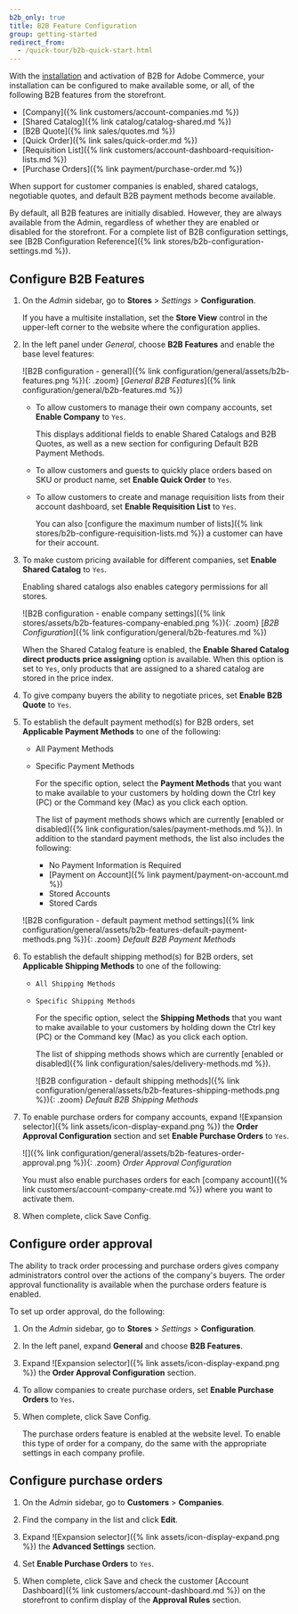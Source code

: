 ```yaml
---
b2b_only: true
title: B2B Feature Configuration
group: getting-started
redirect_from:
  - /quick-tour/b2b-quick-start.html
---
```


With the [installation](https://devdocs.magento.com/extensions/b2b/) and activation of B2B for Adobe Commerce, your installation can be configured to make available some, or all, of the following B2B features from the storefront.

- [Company]({% link customers/account-companies.md %})
- [Shared Catalog]({% link catalog/catalog-shared.md %})
- [B2B Quote]({% link sales/quotes.md %})
- [Quick Order]({% link sales/quick-order.md %})
- [Requisition List]({% link customers/account-dashboard-requisition-lists.md %})
- [Purchase Orders]({% link payment/purchase-order.md %})

When support for customer companies is enabled, shared catalogs, negotiable quotes, and default B2B payment methods become available.

By default, all B2B features are initially disabled. However, they are always available from the Admin, regardless of whether they are enabled or disabled for the storefront. For a complete list of B2B configuration settings, see [B2B Configuration Reference]({% link stores/b2b-configuration-settings.md %}).

## Configure B2B Features

1. On the _Admin_ sidebar, go to **Stores** > _Settings_ > **Configuration**.

    If you have a multisite installation, set the **Store View** control in the upper-left corner to the website where the configuration applies.

1. In the left panel under _General_, choose **B2B Features** and enable the base level features:

   ![B2B configuration - general]({% link configuration/general/assets/b2b-features.png %}){: .zoom}
   [_General B2B Features_]({% link configuration/general/b2b-features.md %})

   - To allow customers to manage their own company accounts, set **Enable Company** to `Yes`.

      This displays additional fields to enable Shared Catalogs and B2B Quotes, as well as a new section for configuring Default B2B Payment Methods.

   - To allow customers and guests to quickly place orders based on SKU or product name, set **Enable Quick Order** to `Yes`.

   - To allow customers to create and manage requisition lists from their account dashboard, set **Enable Requisition List** to `Yes`.

      You can also [configure the maximum number of lists]({% link stores/b2b-configure-requisition-lists.md %}) a customer can have for their account.

1. To make custom pricing available for different companies, set **Enable Shared Catalog** to `Yes`.

   Enabling shared catalogs also enables category permissions for all stores.

   ![B2B configuration - enable company settings]({% link stores/assets/b2b-features-company-enabled.png %}){: .zoom}
   [_B2B Configuration_]({% link configuration/general/b2b-features.md %})

   When the Shared Catalog feature is enabled, the **Enable Shared Catalog direct products price assigning** option is available. When this option is set to `Yes`, only products that are assigned to a shared catalog are stored in the price index.

1. To give company buyers the ability to negotiate prices, set **Enable B2B Quote** to `Yes`.

1. To establish the default payment method(s) for B2B orders, set **Applicable Payment Methods** to one of the following:

   - All Payment Methods

   - Specific Payment Methods

      For the specific option, select the **Payment Methods** that you want to make available to your customers by holding down the Ctrl key (PC) or the Command key (Mac) as you click each option.

      The list of payment methods shows which are currently [enabled or disabled]({% link configuration/sales/payment-methods.md %}). In addition to the standard payment methods, the list also includes the following:

      - No Payment Information is Required
      - [Payment on Account]({% link payment/payment-on-account.md %})
      - Stored Accounts
      - Stored Cards

    ![B2B configuration - default payment method settings]({% link configuration/general/assets/b2b-features-default-payment-methods.png %}){: .zoom}
    _Default B2B Payment Methods_

1. To establish the default shipping method(s) for B2B orders, set **Applicable Shipping Methods** to one of the following:

   - `All Shipping Methods`
   - `Specific Shipping Methods`

     For the specific option, select the **Shipping Methods** that you want to make available to your customers by holding down the Ctrl key (PC) or the Command key (Mac) as you click each option.

     The list of shipping methods shows which are currently [enabled or disabled]({% link configuration/sales/delivery-methods.md %}).

     ![B2B configuration - default shipping methods]({% link configuration/general/assets/b2b-features-shipping-methods.png %}){: .zoom}
     _Default B2B Shipping Methods_

1. To enable purchase orders for company accounts, expand ![Expansion selector]({% link assets/icon-display-expand.png %}) the **Order Approval Configuration** section and set **Enable Purchase Orders** to `Yes`.

   ![]({% link configuration/general/assets/b2b-features-order-approval.png %}){: .zoom}
   _Order Approval Configuration_

   You must also enable purchases orders for each [company account]({% link customers/account-company-create.md %}) where you want to activate them.

1. When complete, click <span class="btn">Save Config</span>.

## Configure order approval

The ability to track order processing and purchase orders gives company administrators control over the actions of the company's buyers. The order approval functionality is available when the purchase orders feature is enabled.

To set up order approval, do the following:

1. On the _Admin_ sidebar, go to **Stores** > _Settings_ > **Configuration**.

1. In the left panel, expand **General** and choose **B2B Features**.

1. Expand ![Expansion selector]({% link assets/icon-display-expand.png %}) the **Order Approval Configuration** section.

1. To allow companies to create purchase orders, set **Enable Purchase Orders** to `Yes`.

1. When complete, click <span class="btn">Save Config</span>.

   The purchase orders feature is enabled at the website level. To enable this type of order for a company, do the same with the appropriate settings in each company profile.

## Configure purchase orders

1. On the _Admin_ sidebar, go to **Customers** > **Companies**.

1. Find the company in the list and click **Edit**.

1. Expand ![Expansion selector]({% link assets/icon-display-expand.png %}) the **Advanced Settings** section.

1. Set **Enable Purchase Orders** to `Yes`.

1. When complete, click <span class="btn">Save</span> and check the customer [Account Dashboard]({% link customers/account-dashboard.md %}) on the storefront to confirm display of the **Approval Rules** section.
